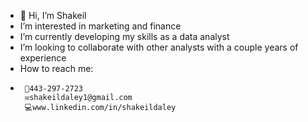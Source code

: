 - 👋 Hi, I’m Shakeil
-  I’m interested in marketing and finance
-  I’m currently developing my skills as a data analyst
-  I’m looking to collaborate with other analysts with a couple years of experience
-  How to reach me:
-      📱443-297-2723
       ✉️shakeildaley1@gmail.com
       💻www.linkedin.com/in/shakeildaley


<!---
sdaley95/sdaley95 is a ✨ special ✨ repository because its `README.md` (this file) appears on your GitHub profile.
You can click the Preview link to take a look at your changes.
--->
